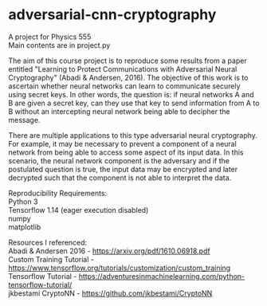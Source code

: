 # adversarial-cnn-cryptography
A project for Physics 555 <br>
Main contents are in project.py

The aim of this course project is to reproduce some results from a paper entitled "Learning to Protect Communications with Adversarial Neural Cryptography" (Abadi & Andersen, 2016). The objective of this work is to ascertain whether neural networks can learn to communicate securely using secret keys. In other words, the question is: if neural networks A and B are given a secret key, can they use that key to send information from A to B without an intercepting neural network being able to decipher the message. 

There are multiple applications to this type adversarial neural cryptography. For example, it may be necessary to prevent a component of a neural network from being able to access some aspect of its input data. In this scenario, the neural network component is the adversary and if the postulated question is true, the input data may be encrypted and later decrypted such that the component is not able to interpret the data.

Reproducibility Requirements: <br>
Python 3 <br>
Tensorflow 1.14 (eager execution disabled)<br>
numpy<br>
matplotlib <br>

Resources I referenced: <br>
Abadi & Andersen 2016 - https://arxiv.org/pdf/1610.06918.pdf <br>
Custom Training Tutorial - https://www.tensorflow.org/tutorials/customization/custom_training <br>
Tensorflow Tutorial - https://adventuresinmachinelearning.com/python-tensorflow-tutorial/ <br>
jkbestami CryptoNN - https://github.com/jkbestami/CryptoNN

